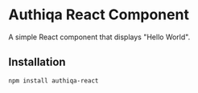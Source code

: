 # Authiqa React Component

A simple React component that displays "Hello World".

## Installation
```bash
npm install authiqa-react
